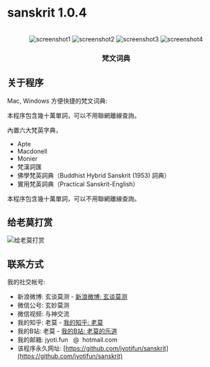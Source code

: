 # sanskrit 1.0.4
<a name="readme-top"></a>

<!-- PROJECT LOGO -->
<br />
<div align="center">
<img src="screenshot1.png" alt="screenshot1">
<img src="screenshot2.png" alt="screenshot2">
<img src="screenshot3.png" alt="screenshot3">
<img src="screenshot4.png" alt="screenshot4">

  <h3 align="center">梵文词典</h3>

</div>

<!-- ABOUT THE PROJECT -->
## 关于程序

Mac, Windows 方便快捷的梵文词典:

本程序包含幾十萬單詞，可以不用聯網離線查詢。

內置六大梵英字典，
* Apte
* Macdonell
* Monier
* 梵漢詞匯
* 佛學梵英詞典（Buddhist Hybrid Sanskrit (1953) 詞典）
* 實用梵英詞典（Practical Sanskrit-English）

本程序包含幾十萬單詞，可以不用聯網離線查詢。


<!-- Money -->
## 给老莫打赏

<img src="zs.png" alt="给老莫打赏">

<!-- CONTACT -->
## 联系方式

我的社交帐号:

* 新浪微博: 玄谈莫测 - [新浪微博: 玄谈莫测](https://weibo.com/omjyotish)
* 微信公号: 玄妙莫测
* 微信视频: 与神交流
* 我的知乎:    老莫 - [我的知乎:    老莫](https://www.zhihu.com/people/eiffelqiu)
* 我的B站:    老莫 - [我的B站:    老莫的乐道](https://space.bilibili.com/11070763/dynamic)
* 我的邮箱: jyoti.fun &nbsp; @&nbsp; hotmail.com
* 该程序永久网址: [https://github.com/jyotifun/sanskrit](https://github.com/jyotifun/sanskrit)



